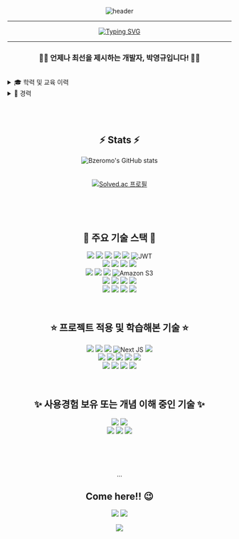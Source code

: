 <div align="center">
  
![header](https://capsule-render.vercel.app/api?type=waving&color=auto&height=300&section=header&text=Bzeromo&fontSize=90&animation=scaleIn&fontAlign=70)

***

[![Typing SVG](https://readme-typing-svg.demolab.com?font=Delius&pause=1000&center=true&vCenter=true&width=435&lines=Hi%2C+there!;Welcome+to+Bzeromo's+profile!;Take+a+look+around+my+work!;Thank+you+%3A\))](https://git.io/typing-svg)

***

### 👨‍💻 언제나 최선을 제시하는 개발자, <strong>박영규</strong>입니다! 👨‍💻

</div>

</br>
<details>
<summary>🎓 학력 및 교육 이력</summary>
</br>
  
- **[2021.08 ~ 2023.08]** 충남대학교 언어정보처리 복수전공 졸업</br>
- **[2023.01 ~ 2023.05]** CNU SW ACADEMY Frontend(React) 과정 수료</br>
- **[2023.07 ~ 2024.06]** Samsung Software Academy For Youth 10th</br>
  - 📍 1학기: 풀스택 Java 및 알고리즘 과정</br>
  - 📍 2학기: 프로젝트 과정 수료</br>

</details>
<details>
<summary>💼 경력</summary>
</br>
  
  **[2024.07 ~ 2025.01]** 프리랜서 백엔드 개발자</br>
- ⚙ 오케이홈 BeddingHome 웹/앱 쇼핑몰 및 관리자 페이지 백엔드 개발</br>

**[2025.04 ~ 현재]** ITCEN Entec 공채 13기</br>
- ⚙ DS 부문 DC-Center Entec담당 선임</br>
- 국세청 NTS 유지보수 프로젝트 표준화팀</br>

</details>

</br>
</br>
</br>

<div align="center">
  
## ⚡ Stats ⚡

![Bzeromo's GitHub stats](https://github-readme-stats.vercel.app/api?username=bzeromo&hide=issues,contribs&show=prs_merged,prs_merged_percentage&show_icons=true&theme=highcontrast)
</br>
</br>
</br>
[![Solved.ac
프로필](http://mazassumnida.wtf/api/v2/generate_badge?boj=yg5260)](https://solved.ac/yg5260)


</br>
</br>
</br>

## 🌟 주요 기술 스택 🌟
  
![](https://img.shields.io/badge/JAVA-2F2625?style=flat-square&logo=CoffeeScript&logoColor=white) ![](https://img.shields.io/badge/Spring-6DB33F?style=flat-square&logo=Spring&logoColor=white) ![](https://img.shields.io/badge/SpringBoot-6DB33F?style=flat-square&logo=SpringBoot&logoColor=white) ![](https://img.shields.io/badge/JPA-59666C?style=flat-square&logo=Hibernate&logoColor=white) ![](https://img.shields.io/badge/MyBatis-050505?style=flat-square&logo=fluentbit&logoColor=white) ![JWT](https://img.shields.io/badge/JWT-black?style=flat-square&logo=JSON%20web%20tokens) </br>
![](https://img.shields.io/badge/PostgreSQL-4169E1?style=flat-square&logo=postgresql&logoColor=white)  ![](https://img.shields.io/badge/MySQL-4479A1?style=flat-square&logo=MySQL&logoColor=white) ![](https://img.shields.io/badge/Redis-DC382D?style=flat-square&logo=Redis&logoColor=white) ![](https://img.shields.io/badge/MongoDB-47A248?style=flat-square&logo=MongoDB&logoColor=white) </br>
![](https://img.shields.io/badge/Jenkins-D24939?style=flat-square&logo=Jenkins&logoColor=white) ![](https://img.shields.io/badge/Docker-2496ED?style=flat-square&logo=Docker&logoColor=white) ![](https://img.shields.io/badge/SonarQube-4E9BCD?style=flat-square&logo=sonarqubecloud&logoColor=white) ![Amazon S3](https://img.shields.io/badge/Amazon%20S3-FF9900?style=flat-square&logo=s3&logoColor=white) </br>
![](https://img.shields.io/badge/JavaScript-F7DF1E?style=flat-square&logo=JavaScript&logoColor=white ) ![](https://img.shields.io/badge/CSS3-1572B6?style=flat-square&logo=css&logoColor=white) ![](https://img.shields.io/badge/HTML5-E34F26?style=flat-square&logo=HTML5&logoColor=white) ![](https://img.shields.io/badge/React-61DAFB?style=flat-square&logo=React&logoColor=white ) </br>
![](https://img.shields.io/badge/Figma-F24E1E?style=flat-square&logo=Figma&logoColor=white)  ![](https://img.shields.io/badge/Git-F05032?style=flat-square&logo=Git&logoColor=white) ![](https://img.shields.io/badge/Jira-0052CC?style=flat-square&logo=Jira&logoColor=white) ![](https://img.shields.io/badge/Postman-FF6C37?style=flat-square&logo=postman&logoColor=white) 



</br>

## ⭐ 프로젝트 적용 및 학습해본 기술 ⭐

![](https://img.shields.io/badge/Python-3776AB?style=flat-square&logo=Python&logoColor=white) ![](https://img.shields.io/badge/TypeScript-3178C6?style=flat-square&logo=TypeScript&logoColor=white) ![](https://img.shields.io/badge/Dart-0175C2?style=flat-square&logo=Dart&logoColor=white) ![Next JS](https://img.shields.io/badge/Next-black?style=flat-square&logo=next.js&logoColor=white) ![](https://img.shields.io/badge/Tailwind%20CSS-06B6D4?style=flat-square&logo=tailwindcss&logoColor=white) </br>
![](https://img.shields.io/badge/Prometheus-E6522C?style=flat-square&logo=Prometheus&logoColor=white) ![](https://img.shields.io/badge/Grafana-F46800?style=flat-square&logo=Grafana&logoColor=white ) ![](https://img.shields.io/badge/Sonatype%20Nexus%20Repository-1B1C30?style=flat-square&logo=Sonatype&logoColor=white) ![](https://img.shields.io/badge/Nginx-009639?style=flat-square&logo=nginx&logoColor=white) ![](https://img.shields.io/badge/Amazon%20EC2-FF9900?style=flat-square&logo=AmazonEC2&logoColor=white)  </br>
![](https://img.shields.io/badge/Elasticsearch-005571?style=flat-square&logo=Elasticsearch&logoColor=white) ![](https://img.shields.io/badge/Vue.js-4FC08D?style=flat-square&logo=Vue.js&logoColor=white) ![](https://img.shields.io/badge/Flutter-02569B?style=flat-square&logo=Flutter&logoColor=white) ![](https://img.shields.io/badge/Node.js-339933?style=flat-square&logo=Node.js&logoColor=white)

</br>

## ✨ 사용경험 보유 또는 개념 이해 중인 기술 ✨

![](https://img.shields.io/badge/InfluxDB-22ADF6?style=flat-square&logo=InfluxDB&logoColor=white) ![](https://img.shields.io/badge/Firebase-FFCA28?style=flat-square&logo=Firebase&logoColor=white) </br> ![](https://img.shields.io/badge/Naver%20Cloud-03C75A?style=flat-square&logo=Naver&logoColor=white) ![](https://img.shields.io/badge/BootStrap-7952B3?style=flat-square&logo=BootStrap&logoColor=white) ![](https://img.shields.io/badge/H2-09476B?style=flat-square&logo=h2database&logoColor=white)
   
  <br/>
  <br/>
  <br/>
  
  ...
  
  
  
## Come here!! 😉

![](https://img.shields.io/badge/Bzeromo's%20Velog-20C997?style=flat-square&logo=Velog&logoColor=white&link=https://velog.io/@bzeromo ) ![](https://img.shields.io/badge/Bzeromo's%20Instagram-E4405F?style=flat-square&logo=Instagram&logoColor=white&link=https://www.instagram.com/b_zero_mo/)



![](https://capsule-render.vercel.app/api?type=waving&color=auto&height=300&section=footer)
</div>
